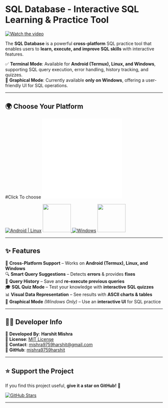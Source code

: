 

# **SQL Database - Interactive SQL Learning & Practice Tool**  
[![Watch the video](https://github.com/user-attachments/assets/906d4e8f-7a71-40d2-b29e-b7d5df4b96fe)](https://youtu.be/NJxkTJFRgvM)


The **SQL Database** is a powerful **cross-platform** SQL practice tool that enables users to **learn, execute, and improve SQL skills** with interactive features.  

✅ **Terminal Mode**: Available for **Android (Termux), Linux, and Windows**, supporting SQL query execution, error handling, history tracking, and quizzes.  
🎨 **Graphical Mode**: Currently available **only on Windows**, offering a user-friendly UI for SQL operations.  

---

## **🌍 Choose Your Platform**  
#Click To choose ![arrow](https://github.com/mishra9759harshit/Photos/blob/main/arrow-5645_256.gif)

[![Android | Linux](https://img.shields.io/badge/Android%20%7C%20Linux-Terminal_Mode-black?style=for-the-badge&logo=android&logoColor=green)](https://github.com/mishra9759harshit/sqldatabase/blob/main/termux.md) 
<a href="https://github.com/mishra9759harshit/sqldatabase/blob/main/instruction.md">
    <img src="https://github.com/user-attachments/assets/bd5a18ad-1c69-442d-9045-aee0af8e86a7" width="90" height="90">
</a>
 [![Windows](https://img.shields.io/badge/Windows-CLI/GUI-black?style=for-the-badge&logo=windows&logoColor=blue)](https://github.com/mishra9759harshit/sqldatabase/blob/main/instruction.md)
<a href="https://github.com/mishra9759harshit/sqldatabase/blob/main/instruction.md">
    <img src="https://github.com/user-attachments/assets/9a29e91c-080e-4a7b-bb5f-a83907933a5e" width="90" height="90">
</a>


---

## **✨ Features**  

🚀 **Cross-Platform Support** – Works on **Android (Termux), Linux, and Windows**  
🔍 **Smart Query Suggestions** – Detects **errors** & provides **fixes**  
📜 **Query History** – Save and **re-execute previous queries**  
🎓 **SQL Quiz Mode** – Test your knowledge with **interactive SQL quizzes**  
📊 **Visual Data Representation** – See results with **ASCII charts & tables**  
🎨 **Graphical Mode** *(Windows Only)* – Use an **interactive UI** for SQL practice  

---

## **👨‍💻 Developer Info**  

📌 **Developed By**: **Harshit Mishra**  
📜 **License**: [MIT License](https://github.com/mishra9759harshit/sqldatabase/blob/main/LICENSE)  
📧 **Contact**: mishra9759harshit@gmail.com  
🔗 **GitHub**: [mishra9759harshit](https://github.com/mishra9759harshit)  

---

## **⭐ Support the Project**  

If you find this project useful, **give it a star on GitHub!** 🌟  

[![GitHub Stars](https://img.shields.io/github/stars/mishra9759harshit/sqldatabase?style=for-the-badge&color=yellow)](https://github.com/mishra9759harshit/sqldatabase/stargazers)  

---
